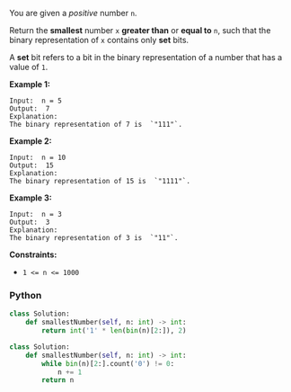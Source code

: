 You are given a  _positive_  number  `n`.

Return the  **smallest**  number  `x`  **greater than**  or  **equal to**  `n`, such that the binary representation
of  `x`  contains only  **set**  bits.

A  **set**  bit refers to a bit in the binary representation of a number that has a value of  `1`.

**Example 1:**

```
Input:  n = 5
Output:  7
Explanation:
The binary representation of 7 is  `"111"`.
```

**Example 2:**

```
Input:  n = 10
Output:  15
Explanation:
The binary representation of 15 is  `"1111"`.
```

**Example 3:**

```
Input:  n = 3
Output:  3
Explanation:
The binary representation of 3 is  `"11"`.
```

**Constraints:**

- `1 <= n <= 1000`

### Python

```python
class Solution:
    def smallestNumber(self, n: int) -> int:
        return int('1' * len(bin(n)[2:]), 2)
```

```py
class Solution:
    def smallestNumber(self, n: int) -> int:
        while bin(n)[2:].count('0') != 0:
            n += 1
        return n
```